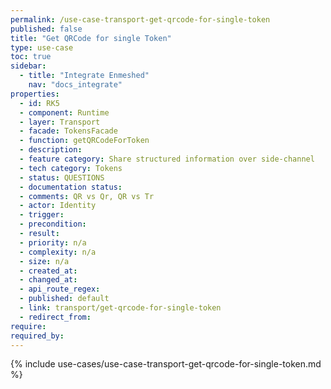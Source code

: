 ```yaml
---
permalink: /use-case-transport-get-qrcode-for-single-token
published: false
title: "Get QRCode for single Token"
type: use-case
toc: true
sidebar:
  - title: "Integrate Enmeshed"
    nav: "docs_integrate"
properties:
  - id: RK5
  - component: Runtime
  - layer: Transport
  - facade: TokensFacade
  - function: getQRCodeForToken
  - description:
  - feature category: Share structured information over side-channel
  - tech category: Tokens
  - status: QUESTIONS
  - documentation status:
  - comments: QR vs Qr, QR vs Tr
  - actor: Identity
  - trigger:
  - precondition:
  - result:
  - priority: n/a
  - complexity: n/a
  - size: n/a
  - created_at:
  - changed_at:
  - api_route_regex:
  - published: default
  - link: transport/get-qrcode-for-single-token
  - redirect_from:
require:
required_by:
---
```


{% include use-cases/use-case-transport-get-qrcode-for-single-token.md %}
